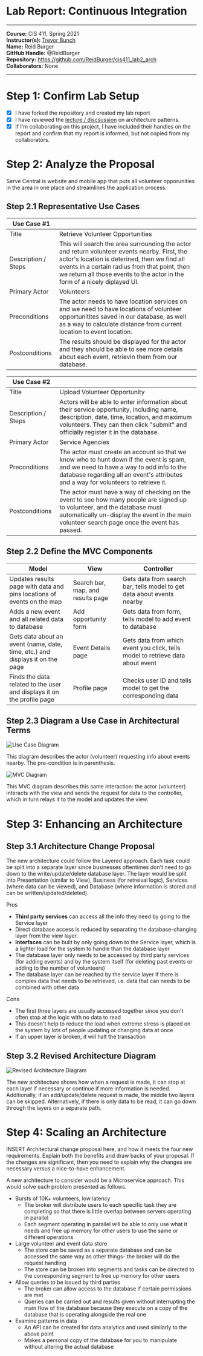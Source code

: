 # Lab Report: Continuous Integration
___
**Course:** CIS 411, Spring 2021  
**Instructor(s):** [Trevor Bunch](https://github.com/trevordbunch)  
**Name:** Reid Burger   
**GitHub Handle:** @ReidBurger  
**Repository:** https://github.com/ReidBurger/cis411_lab2_arch  
**Collaborators:** None
___

# Step 1: Confirm Lab Setup
- [x] I have forked the repository and created my lab report
- [x] I have reviewed the [lecture / discsussion](../assets/04p1_SolutionArchitectures.pdf) on architecture patterns.
- [x] If I'm collaborating on this project, I have included their handles on the report and confirm that my report is informed, but not copied from my collaborators.

# Step 2: Analyze the Proposal
Serve Central is website and mobile app that puts all volunteer opporunities in the area in one place and streamlines the application process.

## Step 2.1 Representative Use Cases  

| Use Case #1 | |
|---|---|
| Title | Retrieve Volunteer Opportunities |
| Description / Steps | This will search the area surrounding the actor and return volunteer events nearby. First, the actor's location is deterined, then we find all events in a certain radius from that point, then we return all those events to the actor in the form of a nicely diplayed UI. |
| Primary Actor | Volunteers |
| Preconditions | The actor needs to have location services on and we need to have locations of volunteer opportunitites saved in our database, as well as a way to calculate distance from current location to event location. |
| Postconditions | The results should be displayed for the actor and they should be able to see more details about each event, retrievin them from our database. |

| Use Case #2 | |
|---|---|
| Title | Upload Volunteer Opportunity |
| Description / Steps | Actors will be able to enter information about their service opportunity, including name, description, date, time, location, and maximum volunteers. They can then click "submit" and officially register it in the database. |
| Primary Actor | Service Agencies |
| Preconditions | The actor must create an account so that we know who to hunt down if the event is spam, and we need to have a way to add info to the database regarding all an event's attributes and a way for volunteers to retrieve it. |
| Postconditions | The actor must have a way of checking on the event to see how many people are signed up to volunteer, and the database must automatically un-display the event in the main volunteer search page once the event has passed. |

## Step 2.2 Define the MVC Components

| Model | View | Controller |
|---|---|---|
| Updates results page with data and pins locations of events on the map | Search bar, map, and results page | Gets data from search bar, tells model to get data about events nearby |
| Adds a new event and all related data to database | Add opportunity form | Gets data from form, tells model to add event to database |
| Gets data about an event (name, date, time, etc.) and displays it on the page | Event Details page | Gets data from which event you click, tells model to retrieve data about event |
| Finds the data related to the user and displays it on the profile page | Profile page | Checks user ID and tells model to get the corresponding data |

## Step 2.3 Diagram a Use Case in Architectural Terms
![Use Case Diagram](../assets/use_case_diagram.png)

This diagram describes the actor (volunteer) requesting info about events nearby. The pre-condition is in parenthesis.

![MVC Diagram](../assets/mvc_diagram.png)

This MVC diagram describes this same interaction: the actor (volunteer) interacts with the view and sends the request for data to the controller, which in turn relays it to the model and updates the view.

# Step 3: Enhancing an Architecture

## Step 3.1 Architecture Change Proposal
The new architecture could follow the Layered approach. Each task could be split into a separate layer since businesses oftentimes don't need to go down to the write/update/delete database layer. The layer would be split into Presentation (similar to View), Business (for retreival logic), Services (where data can be viewed), and Database (where information is stored and can be written/updated/deleted). 

Pros
- **Third party services** can access all the info they need by going to the Service layer
- Direct database access is reduced by separating the database-changing layer from the view layer.
- **Interfaces** can be built by only going down to the Service layer, which is a lighter load for the system to handle than the database layer
- The database layer only needs to be accessed by third party services (for adding events) and by the system itself (for deleting past events or adding to the number of volunteers)
- The database layer can be reached by the service layer if there is complex data that needs to be retrieved, i.e. data that can needs to be combined with other data

Cons
- The first three layers are usually accessed together since you don't often stop at the logic with no data to read
- This doesn't help to reduce the load when extreme stress is placed on the system by lots of people updating or changing data at once
- If an upper layer is broken, it will halt the transaction


## Step 3.2 Revised Architecture Diagram
![Revised Architecture Diagram](../assets/new_arch_diagram.png)

The new architecture shows how when a request is made, it can stop at each layer if necessary or continue if more information is needed. Additionally, if an add/update/delete request is made, the middle two layers can be skipped. Alternatively, if there is only data to be read, it can go down through the layers on a separate path.

# Step 4: Scaling an Architecture
INSERT Architectural change proposal here, and how it meets the four new requirements.  Explain both the benefits and draw backs of your proposal.  If the changes are significant, then you need to explain why the changes are necessary versus a nice-to-have enhancement.

A new architecture to consider would be a Microservice approach. This would solve each problem presented as follows.
- Bursts of 10K+ volunteers, low latency
    - The broker will distribute users to each specific task they are completing so that there is little overlap between servers operating in parallel
    - Each segment operating in parallel will be able to only use what it needs and free up memory for other users to use the same or different operations
- Large volunteer and event data store
    - The store can be saved as a separate database and can be accessed the same way as other things- the broker will do the request handling
    - The store can be broken into segments and tasks can be directed to the corresponding segment to free up memory for other users
- Allow queries to be issued by third parties
    - The broker can allow access to the database if certain permissions are met 
    - Queries can be carried out and results given without interrupting the main flow of the database because they execute on a copy of the database that is operating alongside the real one
- Examine patterns in data
    - An API can be created for data analytics and used similarly to the above point
    - Makes a personal copy of the database for you to manipulate without altering the actual database
